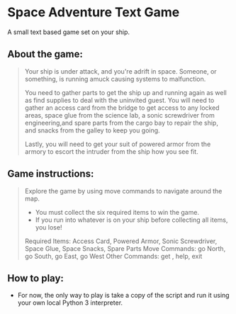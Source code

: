 # Space Adventure Text Game

A small text based game set on your ship.

## About the game:

> Your ship is under attack, and you're adrift in space. Someone, or something, is running amuck causing systems to malfunction.
>
> You need to gather parts to get the ship up and running again as well as find supplies to deal with the uninvited guest. You will need to gather an access card from the bridge to get access to any locked areas, space glue from the science lab, a sonic screwdriver from engineering,and spare parts from the cargo bay to repair the ship, and snacks from the galley to keep you going.
>
> Lastly, you will need to get your suit of powered armor from the armory to escort the intruder from the ship how you see fit.

## Game instructions:

> Explore the game by using move commands to navigate around the map.
> - You must collect the six required items to win the game.
> - If you run into whatever is on your ship before collecting all items, you lose!
> 
> Required Items:
> 	Access Card, Powered Armor, Sonic Screwdriver, Space Glue, Space Snacks, Spare Parts
> Move Commands:
> 	go North, go South, go East, go West
> Other Commands:
> 	get <item name>, help, exit

## How to play:

- For now, the only way to play is take a copy of the script and run it using your own local Python 3 interpreter.